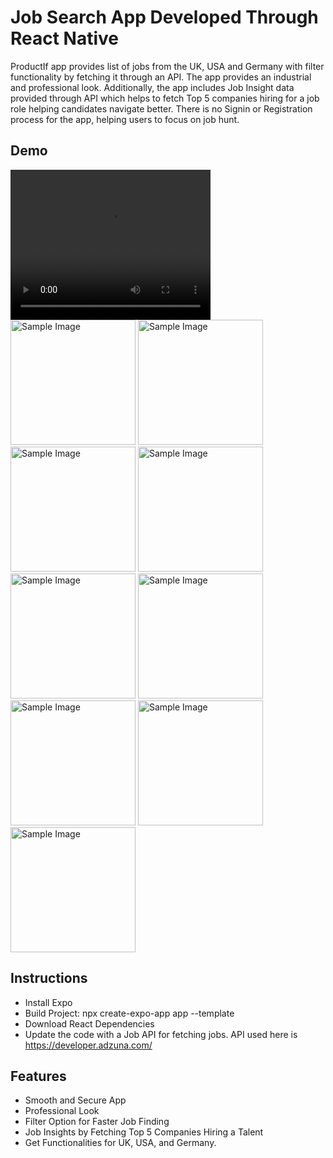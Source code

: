 # Job Search App Developed Through React Native

ProductIf app provides list of jobs from the UK, USA and Germany with filter functionality by fetching it through an API. 
The app provides an industrial and professional look. Additionally, the app includes Job Insight data provided through API which helps to fetch Top 5 companies hiring for a job role helping candidates navigate better. There is no Signin or Registration process for the app, helping users to focus on job hunt.


## Demo

<video width="320" height="240" controls>
  <source src="https://github.com/user-attachments/assets/f0a18c00-f121-4486-be29-a0f6ad4b89db" type="video/mp4">
  Your browser does not support the video tag.
</video>




<img src="https://github.com/user-attachments/assets/8030c6bf-06db-4975-808b-0607a114f4df" alt="Sample Image" width="200" />

<img src="https://github.com/user-attachments/assets/88081e55-bc90-404f-84b9-43e6a2f1eed0" alt="Sample Image" width="200" />

<img src="https://github.com/user-attachments/assets/d1ac5448-7ecd-40fc-a2e8-95a11806425e" alt="Sample Image" width="200" />

<img src="https://github.com/user-attachments/assets/95cfc69a-4abc-4beb-89fd-15ec0d9ff0a6" alt="Sample Image" width="200" />

<img src="https://github.com/user-attachments/assets/15b207db-f7ff-4754-93ef-f62070da33c1" alt="Sample Image" width="200" />

<img src="https://github.com/user-attachments/assets/af02a4ec-f284-4b17-bca3-12cbe2658ded" alt="Sample Image" width="200" />

<img src="https://github.com/user-attachments/assets/929bea21-97bf-413b-8533-ae582f0b23eb" alt="Sample Image" width="200" />

<img src="https://github.com/user-attachments/assets/59d3a64f-9200-43ae-b6dd-037eaa444382" alt="Sample Image" width="200" />

<img src="https://github.com/user-attachments/assets/cd1baa15-87f1-4cee-b06b-29aebfec4559" alt="Sample Image" width="200" />

## Instructions

- Install Expo
- Build Project: npx create-expo-app app --template
- Download React Dependencies
- Update the code with a Job API for fetching jobs. API used here is https://developer.adzuna.com/

## Features

- Smooth and Secure App
- Professional Look
- Filter Option for Faster Job Finding
- Job Insights by Fetching Top 5 Companies Hiring a Talent
- Get Functionalities for UK, USA, and Germany.
